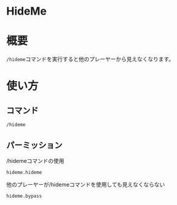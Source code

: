 # HideMe
# 概要
`/hideme`コマンドを実行すると他のプレーヤーから見えなくなります。

# 使い方
## コマンド
```
/hideme
```

## パーミッション
/hidemeコマンドの使用

```
hideme.hideme
```

他のプレーヤーが/hidemeコマンドを使用しても見えなくならない

```
hideme.bypass
```
